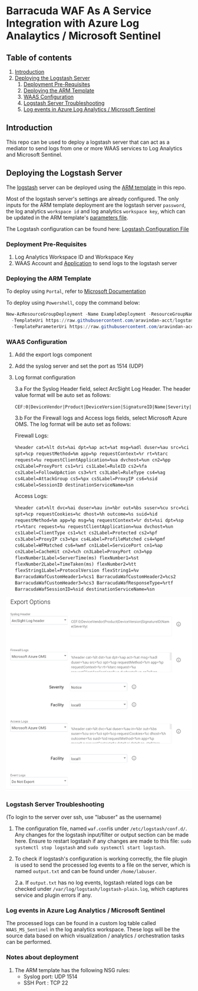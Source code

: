 # Barracuda WAF As A Service Integration with Azure Log Analaytics / Microsoft Sentinel

## Table of contents
1. [Introduction](#introduction)
2. [Deploying the Logstash Server](#deploying-the-logstash-server)
    1. [Deployment Pre-Requisites](#deployment-pre-requisites)
    2. [Deploying the ARM Template](#deploying-the-arm-template)
    3. [WAAS Configuration](#waas-configuration)
    4. [Logstash Server Troubleshooting](#logstash-server-troubleshooting)
    5. [Log events in Azure Log Analytics / Microsoft Sentinel](#log-events-in-azure-log-analytics--microsoft-sentinel)
## Introduction
This repo can be used to deploy a logstash server that can act as a mediator to send logs from one or more WAAS services to Log Analytics and Microsoft Sentinel.

## Deploying the Logstash Server
The [logstash](https://www.elastic.co/guide/en/logstash/current/introduction.html) server can be deployed using the [ARM template](https://raw.githubusercontent.com/aravindan-acct/logstash_arm/main/logstash_arm.json) in this repo. 

Most of the logstash server's settings are already configured. The only inputs for the ARM template deployment are the logstash server `password`, the log analytics `workspace id` and log analytics `workspace key`, which can be updated in the ARM template's [parameters file](https://raw.githubusercontent.com/aravindan-acct/logstash_arm/main/logstash_arm.parameters.json). 

The Logstash configuration can be found here: [Logstash Configuration File](https://github.com/aravindan-acct/logstash_arm/blob/main/scripts/waf.conf)

### Deployment Pre-Requisites

1. Log Analytics Workspace ID and Workspace Key
2. WAAS Account and [Application](https://campus.barracuda.com/doc/77399164/) to send logs to the logstash server

### Deploying the ARM Template

To deploy using `Portal`, refer to [Microsoft Documentation](https://learn.microsoft.com/en-us/azure/azure-resource-manager/templates/deploy-portal)

To deploy using `Powershell`, copy the command below:

```powershell
New-AzResourceGroupDeployment -Name ExampleDeployment -ResourceGroupName ExampleResourceGroup `
  -TemplateUri https://raw.githubusercontent.com/aravindan-acct/logstash_arm/main/logstash_arm.json `
  -TemplateParameterUri https://raw.githubusercontent.com/aravindan-acct/logstash_arm/main/logstash_arm.parameters.json
```


### WAAS Configuration
1. Add the export logs component
2. Add the syslog server and set the port as 1514 (UDP)
3. Log format configuration

    3.a For the Syslog Header field, select ArcSight Log Header. The header value format will be auto set as follows:

    ```CEF:0|DeviceVendor|Product|DeviceVersion|SignatureID|Name|Severity|```

    3.b For the Firewall logs and Access logs fields, select Microsoft Azure OMS. The log format will be auto set as follows:
    
    Firewall Logs:
    
    ```%header cat=%lt dst=%ai dpt=%ap act=%at msg=%adl duser=%au src=%ci spt=%cp requestMethod=%m app=%p requestContext=%r rt=%tarc request=%u requestClientApplication=%ua dvchost=%un cn2=%pp cn2Label=ProxyPort cs1=%ri cs1Label=RuleID cs2=%fa cs2Label=FollowUpAction cs3=%rt cs3Label=RuleType cs4=%ag cs4Label=AttackGroup cs5=%px cs5Label=ProxyIP cs6=%sid cs6Label=SessionID destinationServiceName=%sn```

    Access Logs:

    ```%header cat=%lt dvc=%ai duser=%au in=%br out=%bs suser=%cu src=%ci spt=%cp requestCookies=%c dhost=%h outcome=%s suid=%id requestMethod=%m app=%p msg=%q requestContext=%r dst=%si dpt=%sp  rt=%tarc request=%u requestClientApplication=%ua dvchost=%un cs1Label=ClientType cs1=%ct cs2Label=Protected cs2=%pf cs3Label=ProxyIP cs3=%px cs4Label=ProfileMatched cs4=%pmf cs6Label=WFMatched cs6=%wmf cn1Label=ServicePort cn1=%ap cn2Label=CacheHit cn2=%ch cn3Label=ProxyPort cn3=%pp flexNumber1Label=ServerTime(ms) flexNumber1=%st flexNumber2Label=TimeTaken(ms) flexNumber2=%tt flexString1Label=ProtocolVersion flexString1=%v BarracudaWafCustomHeader1=%cs1 BarracudaWafCustomHeader2=%cs2 BarracudaWafCustomHeader3=%cs3 BarracudaWafResponseType=%rtf BarracudaWafSessionID=%sid destinationServiceName=%sn```


![alt text](https://github.com/aravindan-acct/logstash_arm/blob/main/images/waas_export_logs.png?raw=true)

### Logstash Server Troubleshooting

(To login to the server over ssh, use "labuser" as the username)

1. The configuration file, named `waf.conf`is under `/etc/logstash/conf.d/`. Any changes for the logstash input/filter or output section can be made here. Ensure to restart logstash if any changes are made to this file: `sudo systemctl stop logstash` and `sudo systemctl start logstash`.

2. To check if logstash's configuration is working correctly, the file plugin is used to send the processed log events to a file on the server, which is named `output.txt` and can be found under `/home/labuser`.

    2.a. If `output.txt` has no log events, logstash related logs can be checked under `/var/log/logstash/logstash-plain.log`, which captures service and plugin errors if any.

### Log events in Azure Log Analytics / Microsoft Sentinel

The processed logs can be found in a custom log table called `WAAS_MS_Sentinel` in the log analytics workspace. These logs will be the source data based on which visualization / analytics / orchestration tasks can be performed.

### Notes about deployment 

1. The ARM template has the following NSG rules: 
    - Syslog port: UDP 1514
    - SSH Port : TCP 22 
